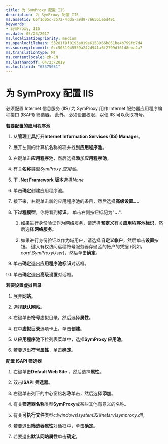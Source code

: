 ```yaml
---
title: 为 SymProxy 配置 IIS
description: 为 SymProxy 配置 IIS
ms.assetid: 66f1d05c-2572-4dda-a9d9-766561ebd491
keywords:
- SymProxy, IIS
ms.date: 05/23/2017
ms.localizationpriority: medium
ms.openlocfilehash: 53281f8f0193a019e6158966b851be4b799fd7d4
ms.sourcegitcommit: 0cc5051945559a242d941a6f2799d161d8eba2a7
ms.translationtype: MT
ms.contentlocale: zh-CN
ms.lasthandoff: 04/23/2019
ms.locfileid: "63375051"
---
```

# <a name="configuring-iis-for-symproxy"></a>为 SymProxy 配置 IIS


必须配置 Internet 信息服务 (IIS) 为 SymProxy 用作 Internet 服务器应用程序编程接口 (ISAPI) 筛选器。 此外，必须设置权限，以便 IIS 可以获取符号。

**若要配置的应用程序池**

1.  从**管理工具**打开**Internet Information Services (IIS) Manager**。

2.  展开左侧的计算机名称的项并找到**应用程序池**。

3.  右键单击**应用程序池**，然后选择**添加应用程序池**。

4.  有关**名称**类型*SymProxy 应用池*。

5.  下 **.Net Framework 版本**选择*None*

6.  单击**确定**创建应用程序池。

7.  接下来，右键单击新的应用程序池的条目，然后选择**高级设置...**.

8.  下**过程模型**，你将看到**标识**。 单击右侧按钮标记为"**...**".

    1.  如果进行身份验证作为网络服务，请选择**预定义**有关**应用程序池标识**，然后选择**网络服务**。

    2.  如果进行身份验证以作为域用户，请选择**自定义帐户**，然后单击**设置**按钮。 键入有权访问远程符号服务器存储区的帐户的凭据 (例如， *corp\\SymProxyUser*)，然后单击**确定**。

9.  单击**确定**退出**应用程序池标识**对话框。

10. 单击**确定**退出**高级设置**对话框。

**若要设置虚拟目录**

1.  展开**网站**。

2.  选择**默认网站**。

3.  右键单击**符号**虚拟目录，然后选择**属性**。

4.  在中**虚拟目录**选项卡上，单击**创建**。

5.  从**应用程序池**下拉列表菜单中，选择**SymProxy 应用池**。

6.  若要退出**符号属性**，单击**确定**。

**配置 ISAPI 筛选器**

1.  右键单击**Default Web Site** ，然后选择**属性**。

2.  双击**ISAPI 筛选器**。

3.  右键单击列下的中心窗格**名称**单击，然后选择**添加**。

4.  有关**筛选器名称**类型**SymProxy**或某些其他有意义的名称。

5.  有关**可执行文件**类型*c:\\windows\\system32\\inetsrv\\symproxy.dll*。

6.  若要退出**筛选器属性**对话框中，单击**确定**。

7.  若要退出**默认网站属性**单击**确定**。

 

 





